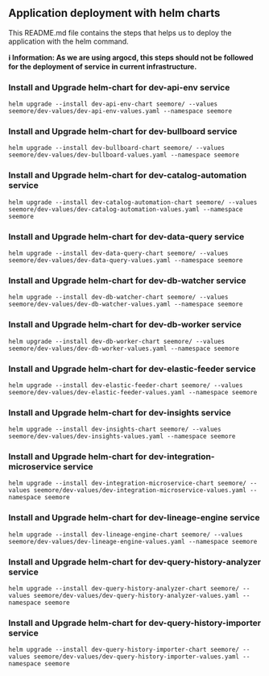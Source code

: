 
## Application deployment with helm charts

This README.md file contains the steps that helps us to deploy the application with the helm command. 


**ℹ️ Information: As we are using argocd, this steps should not be followed for the deployment of service in current infrastructure.**



### Install and Upgrade helm-chart for dev-api-env service
```
helm upgrade --install dev-api-env-chart seemore/ --values seemore/dev-values/dev-api-env-values.yaml --namespace seemore
```

### Install and Upgrade helm-chart for dev-bullboard service
```
helm upgrade --install dev-bullboard-chart seemore/ --values seemore/dev-values/dev-bullboard-values.yaml --namespace seemore
```

### Install and Upgrade helm-chart for dev-catalog-automation service
```
helm upgrade --install dev-catalog-automation-chart seemore/ --values seemore/dev-values/dev-catalog-automation-values.yaml --namespace seemore
```

### Install and Upgrade helm-chart for dev-data-query service
```
helm upgrade --install dev-data-query-chart seemore/ --values seemore/dev-values/dev-data-query-values.yaml --namespace seemore
```

### Install and Upgrade helm-chart for dev-db-watcher service
```
helm upgrade --install dev-db-watcher-chart seemore/ --values seemore/dev-values/dev-db-watcher-values.yaml --namespace seemore
```

### Install and Upgrade helm-chart for dev-db-worker service
```
helm upgrade --install dev-db-worker-chart seemore/ --values seemore/dev-values/dev-db-worker-values.yaml --namespace seemore
```

### Install and Upgrade helm-chart for dev-elastic-feeder service
```
helm upgrade --install dev-elastic-feeder-chart seemore/ --values seemore/dev-values/dev-elastic-feeder-values.yaml --namespace seemore
```

### Install and Upgrade helm-chart for dev-insights service
```
helm upgrade --install dev-insights-chart seemore/ --values seemore/dev-values/dev-insights-values.yaml --namespace seemore
```

### Install and Upgrade helm-chart for dev-integration-microservice service
```
helm upgrade --install dev-integration-microservice-chart seemore/ --values seemore/dev-values/dev-integration-microservice-values.yaml --namespace seemore
```

### Install and Upgrade helm-chart for dev-lineage-engine service
```
helm upgrade --install dev-lineage-engine-chart seemore/ --values seemore/dev-values/dev-lineage-engine-values.yaml --namespace seemore
```

### Install and Upgrade helm-chart for dev-query-history-analyzer service
```
helm upgrade --install dev-query-history-analyzer-chart seemore/ --values seemore/dev-values/dev-query-history-analyzer-values.yaml --namespace seemore
```

### Install and Upgrade helm-chart for dev-query-history-importer service
```
helm upgrade --install dev-query-history-importer-chart seemore/ --values seemore/dev-values/dev-query-history-importer-values.yaml --namespace seemore
```
